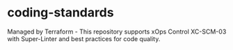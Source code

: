 # coding-standards
Managed by Terraform - This repository supports xOps Control XC-SCM-03 with Super-Linter and best practices for code quality.
